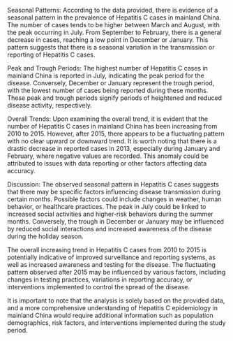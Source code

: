 Seasonal Patterns: 
According to the data provided, there is evidence of a seasonal pattern in the prevalence of Hepatitis C cases in mainland China. The number of cases tends to be higher between March and August, with the peak occurring in July. From September to February, there is a general decrease in cases, reaching a low point in December or January. This pattern suggests that there is a seasonal variation in the transmission or reporting of Hepatitis C cases.

Peak and Trough Periods: 
The highest number of Hepatitis C cases in mainland China is reported in July, indicating the peak period for the disease. Conversely, December or January represent the trough period, with the lowest number of cases being reported during these months. These peak and trough periods signify periods of heightened and reduced disease activity, respectively.

Overall Trends: 
Upon examining the overall trend, it is evident that the number of Hepatitis C cases in mainland China has been increasing from 2010 to 2015. However, after 2015, there appears to be a fluctuating pattern with no clear upward or downward trend. It is worth noting that there is a drastic decrease in reported cases in 2013, especially during January and February, where negative values are recorded. This anomaly could be attributed to issues with data reporting or other factors affecting data accuracy.

Discussion: 
The observed seasonal pattern in Hepatitis C cases suggests that there may be specific factors influencing disease transmission during certain months. Possible factors could include changes in weather, human behavior, or healthcare practices. The peak in July could be linked to increased social activities and higher-risk behaviors during the summer months. Conversely, the trough in December or January may be influenced by reduced social interactions and increased awareness of the disease during the holiday season.

The overall increasing trend in Hepatitis C cases from 2010 to 2015 is potentially indicative of improved surveillance and reporting systems, as well as increased awareness and testing for the disease. The fluctuating pattern observed after 2015 may be influenced by various factors, including changes in testing practices, variations in reporting accuracy, or interventions implemented to control the spread of the disease.

It is important to note that the analysis is solely based on the provided data, and a more comprehensive understanding of Hepatitis C epidemiology in mainland China would require additional information such as population demographics, risk factors, and interventions implemented during the study period.